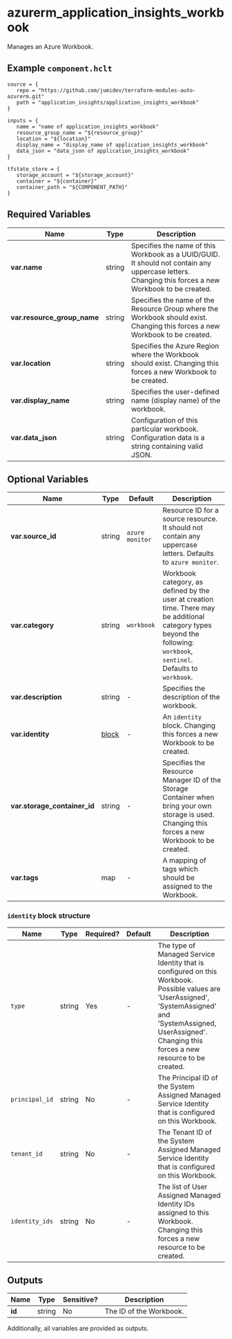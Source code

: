 # azurerm_application_insights_workbook

Manages an Azure Workbook.

## Example `component.hclt`

```hcl
source = {
   repo = "https://github.com/jumidev/terraform-modules-auto-azurerm.git" 
   path = "application_insights/application_insights_workbook" 
}

inputs = {
   name = "name of application_insights_workbook" 
   resource_group_name = "${resource_group}" 
   location = "${location}" 
   display_name = "display_name of application_insights_workbook" 
   data_json = "data_json of application_insights_workbook" 
}

tfstate_store = {
   storage_account = "${storage_account}" 
   container = "${container}" 
   container_path = "${COMPONENT_PATH}" 
}

```

## Required Variables

| Name | Type |  Description |
| ---- | --------- |  ----------- |
| **var.name** | string |  Specifies the name of this Workbook as a UUID/GUID. It should not contain any uppercase letters. Changing this forces a new Workbook to be created. | 
| **var.resource_group_name** | string |  Specifies the name of the Resource Group where the Workbook should exist. Changing this forces a new Workbook to be created. | 
| **var.location** | string |  Specifies the Azure Region where the Workbook should exist. Changing this forces a new Workbook to be created. | 
| **var.display_name** | string |  Specifies the user-defined name (display name) of the workbook. | 
| **var.data_json** | string |  Configuration of this particular workbook. Configuration data is a string containing valid JSON. | 

## Optional Variables

| Name | Type |  Default  |  Description |
| ---- | --------- |  ----------- | ----------- |
| **var.source_id** | string |  `azure monitor`  |  Resource ID for a source resource. It should not contain any uppercase letters. Defaults to `azure monitor`. | 
| **var.category** | string |  `workbook`  |  Workbook category, as defined by the user at creation time. There may be additional category types beyond the following: `workbook`, `sentinel`. Defaults to `workbook`. | 
| **var.description** | string |  -  |  Specifies the description of the workbook. | 
| **var.identity** | [block](#identity-block-structure) |  -  |  An `identity` block. Changing this forces a new Workbook to be created. | 
| **var.storage_container_id** | string |  -  |  Specifies the Resource Manager ID of the Storage Container when bring your own storage is used. Changing this forces a new Workbook to be created. | 
| **var.tags** | map |  -  |  A mapping of tags which should be assigned to the Workbook. | 

### `identity` block structure

| Name | Type | Required? | Default | Description |
| ---- | ---- | --------- | ------- | ----------- |
| `type` | string | Yes | - | The type of Managed Service Identity that is configured on this Workbook. Possible values are 'UserAssigned', 'SystemAssigned' and 'SystemAssigned, UserAssigned'. Changing this forces a new resource to be created. |
| `principal_id` | string | No | - | The Principal ID of the System Assigned Managed Service Identity that is configured on this Workbook. |
| `tenant_id` | string | No | - | The Tenant ID of the System Assigned Managed Service Identity that is configured on this Workbook. |
| `identity_ids` | string | No | - | The list of User Assigned Managed Identity IDs assigned to this Workbook. Changing this forces a new resource to be created. |



## Outputs

| Name | Type | Sensitive? | Description |
| ---- | ---- | --------- | --------- |
| **id** | string | No  | The ID of the Workbook. | 

Additionally, all variables are provided as outputs.
